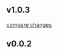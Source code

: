 
## v1.0.3

[compare changes](https://github.com/Azirafel17/nuxt3-notification/compare/v0.0.2...v1.0.3)

## v0.0.2

